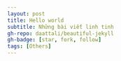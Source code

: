 ```yaml
---
layout: post
title: Hello world
subtitle: Những bài viết linh tinh
gh-repo: daattali/beautiful-jekyll
gh-badge: [star, fork, follow]
tags: [Others]
---
```



